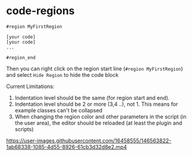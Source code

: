 # code-regions

```gdscript
#region MyFirstRegion

[your code]
[your code]
...

#region_end
```

Then you can right click on the region start line (`#region MyFirstRegion`) and select `Hide Region` to hide the code block

Current Limitations:
1. Indentation level should be the same (for region start and end).
2. Indentation level should be 2 or more (3,4 ..), not 1. This means for example classes can't be collapsed
3. When changing the region color and other parameters in the script (in the user area), the editor should be reloaded (at least the plugin and scripts)

https://user-images.githubusercontent.com/16458555/146563822-1ab68338-1085-4d55-8926-61cb3d32d8e2.mp4

